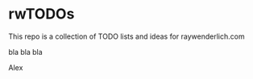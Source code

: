 # rwTODOs

This repo is a collection of TODO lists and ideas for raywenderlich.com

bla bla bla


Alex
